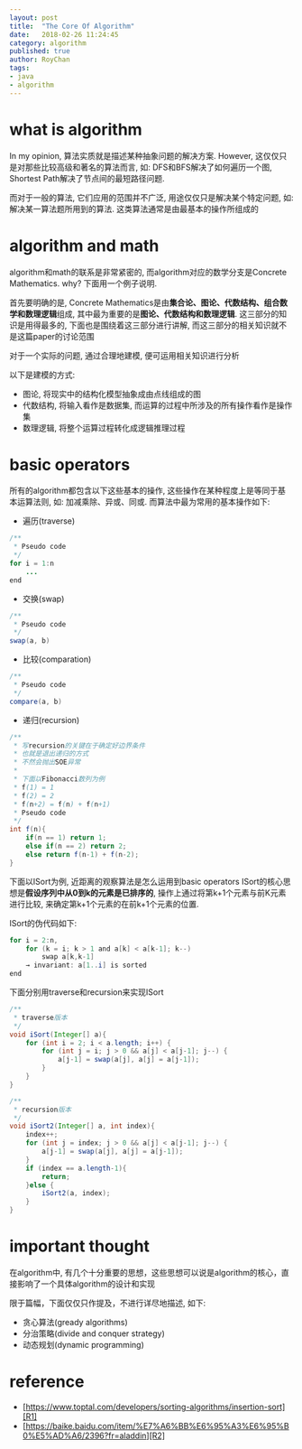 ```yaml
---
layout: post
title:  "The Core Of Algorithm"
date:   2018-02-26 11:24:45
category: algorithm
published: true
author: RoyChan
tags:
- java
- algorithm
---
```


# what is algorithm
In my opinion, 算法实质就是描述某种抽象问题的解决方案. However, 这仅仅只是对那些比较高级和著名的算法而言, 如: DFS和BFS解决了如何遍历一个图, Shortest Path解决了节点间的最短路径问题. 

而对于一般的算法, 它们应用的范围并不广泛, 用途仅仅只是解决某个特定问题, 如: 解决某一算法题所用到的算法. 这类算法通常是由最基本的操作所组成的  

# algorithm and math
algorithm和math的联系是非常紧密的, 而algorithm对应的数学分支是Concrete Mathematics. why? 下面用一个例子说明.

首先要明确的是, Concrete Mathematics是由**集合论、图论、代数结构、组合数学和数理逻辑**组成, 其中最为重要的是**图论、代数结构和数理逻辑**. 这三部分的知识是用得最多的, 下面也是围绕着这三部分进行讲解, 而这三部分的相关知识就不是这篇paper的讨论范围

对于一个实际的问题, 通过合理地建模, 便可运用相关知识进行分析

以下是建模的方式:
* 图论, 将现实中的结构化模型抽象成由点线组成的图
* 代数结构, 将输入看作是数据集, 而运算的过程中所涉及的所有操作看作是操作集
* 数理逻辑, 将整个运算过程转化成逻辑推理过程



# basic operators
所有的algorithm都包含以下这些基本的操作, 这些操作在某种程度上是等同于基本运算法则, 如: 加减乘除、异或、同或. 而算法中最为常用的基本操作如下:
* 遍历(traverse)

```java
/**
 * Pseudo code
 */
for i = 1:n
    ...
end
```
* 交换(swap)

```java
/**
 * Pseudo code
 */
swap(a, b)
```
* 比较(comparation)

```java
/**
 * Pseudo code
 */
compare(a, b)
```
* 递归(recursion)

```java
/**
 * 写recursion的关键在于确定好边界条件
 * 也就是退出递归的方式
 * 不然会抛出SOE异常
 * 
 * 下面以Fibonacci数列为例
 * f(1) = 1
 * f(2) = 2
 * f(n+2) = f(n) + f(n+1)
 * Pseudo code
 */
int f(n){
    if(n == 1) return 1;
    else if(n == 2) return 2;
    else return f(n-1) + f(n-2);
}
```

下面以ISort为例, 近距离的观察算法是怎么运用到basic operators
ISort的核心思想是**假设序列中从0到k的元素是已排序的**, 操作上通过将第k+1个元素与前K元素进行比较, 来确定第k+1个元素的在前k+1个元素的位置. 

ISort的伪代码如下:
```java
for i = 2:n,
    for (k = i; k > 1 and a[k] < a[k-1]; k--)
        swap a[k,k-1]
    → invariant: a[1..i] is sorted
end
```
下面分别用traverse和recursion来实现ISort
```java
/**
 * traverse版本
 */
void iSort(Integer[] a){
    for (int i = 2; i < a.length; i++) {
        for (int j = i; j > 0 && a[j] < a[j-1]; j--) {
            a[j-1] = swap(a[j], a[j] = a[j-1]);
        }
    }
}
```
```java
/**
 * recursion版本
 */
void iSort2(Integer[] a, int index){
    index++;
    for (int j = index; j > 0 && a[j] < a[j-1]; j--) {
        a[j-1] = swap(a[j], a[j] = a[j-1]);
    }
    if (index == a.length-1){
        return;
    }else {
        iSort2(a, index);
    }
}
```

# important thought
在algorithm中, 有几个十分重要的思想，这些思想可以说是algorithm的核心，直接影响了一个具体algorithm的设计和实现

限于篇幅，下面仅仅只作提及，不进行详尽地描述, 如下:
* 贪心算法(gready algorithms)
* 分治策略(divide and conquer strategy)
* 动态规划(dynamic programming)


# reference
- [https://www.toptal.com/developers/sorting-algorithms/insertion-sort][R1]
- [https://baike.baidu.com/item/%E7%A6%BB%E6%95%A3%E6%95%B0%E5%AD%A6/2396?fr=aladdin][R2]


[R1]: https://www.toptal.com/developers/sorting-algorithms/insertion-sort
[R2]: https://baike.baidu.com/item/%E7%A6%BB%E6%95%A3%E6%95%B0%E5%AD%A6/2396?fr=aladdin
